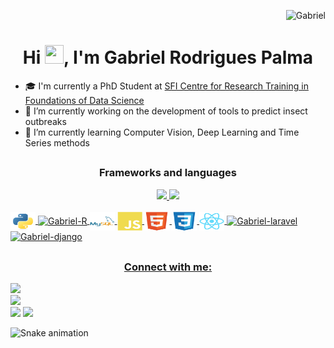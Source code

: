<p align="right"> <img src="https://komarev.com/ghpvc/?username=GabrielRPalma&label=Profile%20views&color=0e75b6&style=flat" alt="Gabriel" /> </p>

<h1 align="center">Hi <img src="https://raw.githubusercontent.com/MartinHeinz/MartinHeinz/master/wave.gif" width="30px" height='30px'>, I'm Gabriel Rodrigues Palma</h1>

<!--
**GabrielRPalma/GabrielRPalma** is a ✨ _special_ ✨ repository because its `README.md` (this file) appears on your GitHub profile.-->

- 🎓 I'm currently a PhD Student at <a href="https://www.data-science.ie">SFI Centre for Research Training in Foundations of Data Science</a>
- 🔭 I’m currently working on the development of tools to predict insect outbreaks
- 🌱 I’m currently learning Computer Vision, Deep Learning and Time Series methods

<!--- 
- 👯 I’m looking to collaborate on ...
- 🤔 I’m looking for help with ...
- 💬 Ask me about ...
📫 How to reach me: ...
- 😄 Pronouns: ...
- ⚡ Fun fact: ...-->
  
##
  
<h3 align="center">Frameworks and languages</h3>

<div align="center">
  <a href="https://github.com/GabrielRPalma">
  <img height="180em" src="https://github-readme-stats.vercel.app/api?username=GabrielRPalma&show_icons=true&theme=dark&include_all_commits=true&count_private=true"/>
  <img height="180em" src="https://github-readme-stats.vercel.app/api/top-langs/?username=GabrielRPalma&layout=compact&langs_count=10&theme=dark"/>
</div>

 <div style="display: inline_block"><br>
   <img align="center" alt="Gabriel-Python" height="30" width="40" src="https://raw.githubusercontent.com/devicons/devicon/master/icons/python/python-original.svg">
  <img align = "center" alt="Gabriel-R" height="30" width="40" src="https://www.r-project.org/Rlogo.png"> 
   <img align = "center" alt="Gabriel-MySql" height="30" width="40" src="https://raw.githubusercontent.com/devicons/devicon/master/icons/mysql/mysql-original-wordmark.svg"> 
  <img align="center" alt="Gabriel-Js" height="30" width="40" src="https://raw.githubusercontent.com/devicons/devicon/master/icons/javascript/javascript-plain.svg">    
  <img align="center" alt="Gabriel-HTML" height="30" width="40" src="https://raw.githubusercontent.com/devicons/devicon/master/icons/html5/html5-original.svg">
  <img align="center" alt="Gabriel-CSS" height="30" width="40" src="https://raw.githubusercontent.com/devicons/devicon/master/icons/css3/css3-original.svg">  
   <img align="center" alt="Gabriel-React" height="30" width="40" src="https://raw.githubusercontent.com/devicons/devicon/master/icons/react/react-original.svg">
  <img align="center" alt="Gabriel-laravel" height="30" width="40" src="https://laravel.com/img/logomark.min.svg"> 
  <img align="center" alt="Gabriel-django" height="30" width="40" src="https://static.djangoproject.com/img/icon-touch.e4872c4da341.png"> 
</div>
  
## 

 <h3 align="center">Connect with me:</h3>
 <div> 
  
  <a href="https://instagram.com/gabriel.r.palma" target="_blank"><img src="https://img.shields.io/badge/-Instagram-%23E4405F?style=for-the-badge&logo=instagram&logoColor=white" target="_blank"></a> 	
   <a href="https://twitter.com/GabrielRPalma" target="_blank"><img src="https://img.shields.io/badge/-Twitter-7289DA?style=for-the-badge&logo=twitter&logoColor=white" target="_blank"></a> 	
  <a href = "mailto:gabrielpalma2@gmail.com"><img src="https://img.shields.io/badge/-Gmail-%23333?style=for-the-badge&logo=gmail&logoColor=white" target="_blank"></a>
  <a href="https://www.linkedin.com/in/gabriel-palma-6849a51b0/" target="_blank"><img src="https://img.shields.io/badge/-LinkedIn-%230077B5?style=for-the-badge&logo=linkedin&logoColor=white" target="_blank"></a> 
 
  ![Snake animation](https://github.com/GabrielRPalma/GabrielRPalma/blob/output/github-contribution-grid-snake.svg)
 
</div> 
  
